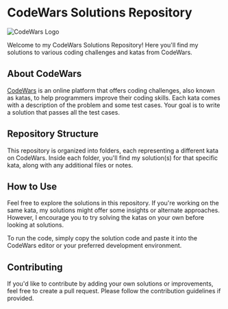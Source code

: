 # CodeWars Solutions Repository

![CodeWars Logo](https://www.codewars.com/about-assets/logo-square-big.svg)

Welcome to my CodeWars Solutions Repository! Here you'll find my solutions to various coding challenges and katas from CodeWars.

## About CodeWars

[CodeWars](https://www.codewars.com) is an online platform that offers coding challenges, also known as katas, to help programmers improve their coding skills. Each kata comes with a description of the problem and some test cases. Your goal is to write a solution that passes all the test cases.

## Repository Structure

This repository is organized into folders, each representing a different kata on CodeWars. Inside each folder, you'll find my solution(s) for that specific kata, along with any additional files or notes.

## How to Use

Feel free to explore the solutions in this repository. If you're working on the same kata, my solutions might offer some insights or alternate approaches. However, I encourage you to try solving the katas on your own before looking at solutions.

To run the code, simply copy the solution code and paste it into the CodeWars editor or your preferred development environment.

## Contributing

If you'd like to contribute by adding your own solutions or improvements, feel free to create a pull request. Please follow the contribution guidelines if provided.
